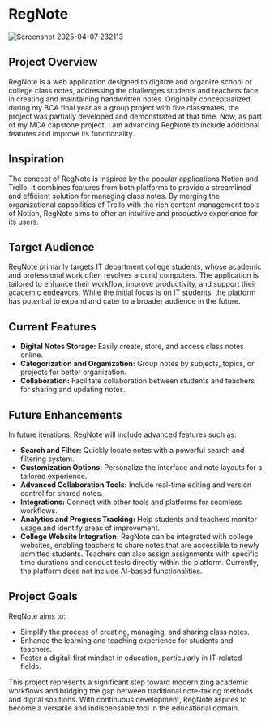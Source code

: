 # RegNote

![Screenshot 2025-04-07 232113](https://github.com/user-attachments/assets/b23a176b-bfcf-498c-9cf4-163b067d2fca)


## Project Overview
RegNote is a web application designed to digitize and organize school or college class notes, addressing the challenges students and teachers face in creating and maintaining handwritten notes. Originally conceptualized during my BCA final year as a group project with five classmates, the project was partially developed and demonstrated at that time. Now, as part of my MCA capstone project, I am advancing RegNote to include additional features and improve its functionality.

## Inspiration
The concept of RegNote is inspired by the popular applications Notion and Trello. It combines features from both platforms to provide a streamlined and efficient solution for managing class notes. By merging the organizational capabilities of Trello with the rich content management tools of Notion, RegNote aims to offer an intuitive and productive experience for its users.

## Target Audience
RegNote primarily targets IT department college students, whose academic and professional work often revolves around computers. The application is tailored to enhance their workflow, improve productivity, and support their academic endeavors. While the initial focus is on IT students, the platform has potential to expand and cater to a broader audience in the future.

## Current Features
- **Digital Notes Storage:** Easily create, store, and access class notes online.
- **Categorization and Organization:** Group notes by subjects, topics, or projects for better organization.
- **Collaboration:** Facilitate collaboration between students and teachers for sharing and updating notes.

## Future Enhancements
In future iterations, RegNote will include advanced features such as:
- **Search and Filter:** Quickly locate notes with a powerful search and filtering system.
- **Customization Options:** Personalize the interface and note layouts for a tailored experience.
- **Advanced Collaboration Tools:** Include real-time editing and version control for shared notes.
- **Integrations:** Connect with other tools and platforms for seamless workflows.
- **Analytics and Progress Tracking:** Help students and teachers monitor usage and identify areas of improvement.
- **College Website Integration:** RegNote can be integrated with college websites, enabling teachers to share notes that are accessible to newly admitted students. Teachers can also assign assignments with specific time durations and conduct tests directly within the platform. Currently, the platform does not include AI-based functionalities.

## Project Goals
RegNote aims to:
- Simplify the process of creating, managing, and sharing class notes.
- Enhance the learning and teaching experience for students and teachers.
- Foster a digital-first mindset in education, particularly in IT-related fields.

This project represents a significant step toward modernizing academic workflows and bridging the gap between traditional note-taking methods and digital solutions. With continuous development, RegNote aspires to become a versatile and indispensable tool in the educational domain.

